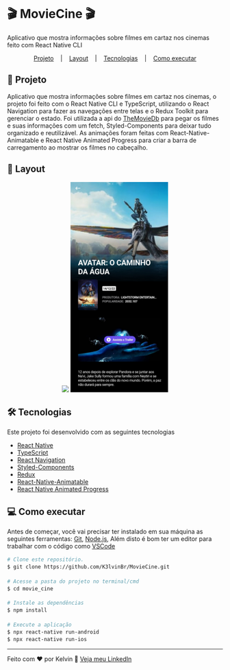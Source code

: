 # 🎬 MovieCine 🎬

Aplicativo que mostra informações sobre filmes em cartaz nos cinemas feito com React Native CLI

<p align="center">
  <a href="#page_facing_up-projeto">Projeto</a> &nbsp;&nbsp;&nbsp;|&nbsp;&nbsp;&nbsp;
  <a href="#art-layout">Layout</a> &nbsp;&nbsp;&nbsp;|&nbsp;&nbsp;&nbsp;
  <a href="#hammer_and_wrench-tecnologias">Tecnologias</a> &nbsp;&nbsp;&nbsp;|&nbsp;&nbsp;&nbsp;
  <a href="#computer-como-executar">Como executar</a>
</p>

## :page_facing_up: Projeto
Aplicativo que mostra informações sobre filmes em cartaz nos cinemas, o projeto foi feito com o React Native CLI e TypeScript, utilizando o React Navigation para fazer as navegações entre telas e o Redux Toolkit para gerenciar o estado.
Foi utilizada a api do [TheMovieDb](https://www.themoviedb.org/) para pegar os filmes e suas informações com um fetch, Styled-Components para deixar tudo organizado
e reutilizável. As animações foram feitas com React-Native-Animatable e React Native Animated Progress para criar a barra de carregamento ao mostrar os filmes no cabeçalho.

## :art: Layout
<div align="center">
  <img height="490" src="to_README/moviecine.gif" />
  <img height="490" src="to_README/moviecine.jpg" />
</div>

## :hammer_and_wrench: Tecnologias
Este projeto foi desenvolvido com as seguintes tecnologias

- [React Native](https://reactnative.dev)
- [TypeScript](https://www.typescriptlang.org)
- [React Navigation](https://reactnavigation.org/)
- [Styled-Components](https://styled-components.com/)
- [Redux](https://redux.js.org)
- [React-Native-Animatable](https://github.com/oblador/react-native-animatable)
- [React Native Animated Progress](https://github.com/kcotias/react-native-animated-progress)

## :computer: Como executar
Antes de começar, você vai precisar ter instalado em sua máquina as seguintes ferramentas:
[Git](https://git-scm.com), [Node.js](https://nodejs.org/en/), Além disto é bom ter um editor para trabalhar com o código como [VSCode](https://code.visualstudio.com/)

```bash
# Clone este repositório.
$ git clone https://github.com/K3lvinBr/MovieCine.git

# Acesse a pasta do projeto no terminal/cmd
$ cd movie_cine

# Instale as dependências
$ npm install

# Execute a aplicação
$ npx react-native run-android
$ npx react-native run-ios
```

---

Feito com ❤️ por Kelvin 👋 [Veja meu LinkedIn](https://www.linkedin.com/in/kelvin-sales-54306321a/)
